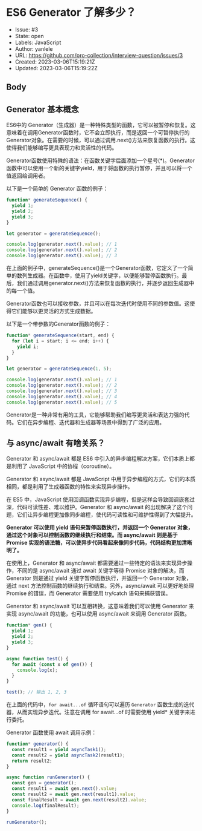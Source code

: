 # ES6 Generator 了解多少？

- Issue: #3
- State: open
- Labels: JavaScript
- Author: yanlele
- URL: https://github.com/pro-collection/interview-question/issues/3
- Created: 2023-03-06T15:19:21Z
- Updated: 2023-03-06T15:19:22Z

## Body

## Generator 基本概念

ES6中的 Generator（生成器）是一种特殊类型的函数，它可以被暂停和恢复。这意味着在调用Generator函数时，它不会立即执行，而是返回一个可暂停执行的Generator对象。在需要的时候，可以通过调用.next()方法来恢复函数的执行。这使得我们能够编写更具表现力和灵活性的代码。

Generator函数使用特殊的语法：在函数关键字后面添加一个星号(*)。Generator函数中可以使用一个新的关键字yield，用于将函数的执行暂停，并且可以将一个值返回给调用者。

以下是一个简单的 Generator 函数的例子：

```js
function* generateSequence() {
  yield 1;
  yield 2;
  yield 3;
}

let generator = generateSequence();

console.log(generator.next().value); // 1
console.log(generator.next().value); // 2
console.log(generator.next().value); // 3
```
在上面的例子中，generateSequence()是一个Generator函数，它定义了一个简单的数列生成器。在函数中，使用了yield关键字，以便能够暂停函数执行。最后，我们通过调用generator.next()方法来恢复函数的执行，并逐步返回生成器中的每一个值。


Generator函数也可以接收参数，并且可以在每次迭代时使用不同的参数值。这使得它们能够以更灵活的方式生成数据。

以下是一个带参数的Generator函数的例子：
```js
function* generateSequence(start, end) {
  for (let i = start; i <= end; i++) {
    yield i;
  }
}

let generator = generateSequence(1, 5);

console.log(generator.next().value); // 1
console.log(generator.next().value); // 2
console.log(generator.next().value); // 3
console.log(generator.next().value); // 4
console.log(generator.next().value); // 5
```

Generator是一种非常有用的工具，它能够帮助我们编写更灵活和表达力强的代码。它们在异步编程、迭代器和生成器等场景中得到了广泛的应用。


## 与 async/await 有啥关系？
Generator 和 async/await 都是 ES6 中引入的异步编程解决方案，它们本质上都是利用了 JavaScript 中的协程（coroutine）。

Generator 和 async/await 都是 JavaScript 中用于异步编程的方式，它们的本质相同，都是利用了生成器函数的特性来实现异步操作。

在 ES5 中，JavaScript 使用回调函数实现异步编程，但是这样会导致回调嵌套过深，代码可读性差、难以维护。Generator 和 async/await 的出现解决了这个问题，它们让异步编程更加像同步编程，使代码可读性和可维护性得到了大幅提升。

**Generator 可以使用 yield 语句来暂停函数执行，并返回一个 Generator 对象，通过这个对象可以控制函数的继续执行和结束。而 async/await 则是基于 Promise 实现的语法糖，可以使异步代码看起来像同步代码，代码结构更加清晰明了。**

在使用上，Generator 和 async/await 都需要通过一些特定的语法来实现异步操作，不同的是 async/await 通过 await 关键字等待 Promise 对象的解决，而 Generator 则是通过 yield 关键字暂停函数执行，并返回一个 Generator 对象，通过 next 方法控制函数的继续执行和结束。另外，async/await 可以更好地处理 Promise 的错误，而 Generator 需要使用 try/catch 语句来捕获错误。

Generator 和 async/await 可以互相转换，这意味着我们可以使用 Generator 来实现 async/await 的功能，也可以使用 async/await 来调用 Generator 函数。

```js
function* gen() {
  yield 1;
  yield 2;
  yield 3;
}

async function test() {
  for await (const x of gen()) {
    console.log(x);
  }
}

test(); // 输出 1, 2, 3
```

在上面的代码中，`for await...of` 循环语句可以遍历 `Generator` 函数生成的迭代器，从而实现异步迭代。注意在调用 for await...of 时需要使用 yield* 关键字来进行委托。


Generator 函数使用 await 调用示例：
```js
function* generator() {
  const result1 = yield asyncTask1();
  const result2 = yield asyncTask2(result1);
  return result2;
}

async function runGenerator() {
  const gen = generator();
  const result1 = await gen.next().value;
  const result2 = await gen.next(result1).value;
  const finalResult = await gen.next(result2).value;
  console.log(finalResult);
}

runGenerator();
```


